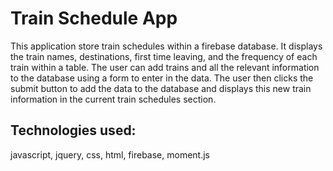 # Train Schedule App
This application store train schedules within a firebase database.  It displays the train names, destinations, first time leaving,
and the frequency of each train within a table.  The user can add trains and all the relevant information to the database using 
a form to enter in the data.  The user then clicks the submit button to add the data to the database and displays this new train information in the current train schedules section.

## Technologies used:
javascript, 
jquery, 
css, 
html, 
firebase, 
moment.js